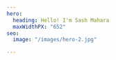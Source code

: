 ```yaml
---
hero:
  heading: Hello! I'm Sash Mahara
  maxWidthPX: "652"
seo:
  image: "/images/hero-2.jpg"

---
```

